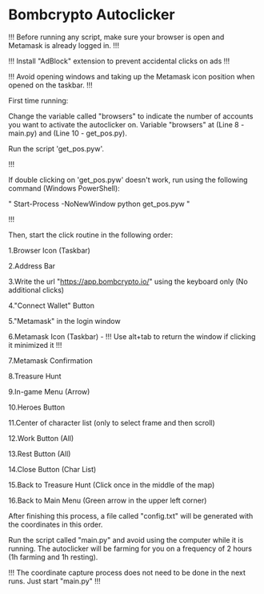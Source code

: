 # Bombcrypto Autoclicker

!!! Before running any script, make sure your browser is open and Metamask is already logged in. !!!

!!! Install "AdBlock" extension to prevent accidental clicks on ads !!!

!!! Avoid opening windows and taking up the Metamask icon position when opened on the taskbar. !!!


First time running:

Change the variable called "browsers" to indicate the number of accounts you want to activate the autoclicker on.
Variable "browsers" at (Line 8 - main.py) and (Line 10 - get_pos.py).

Run the script 'get_pos.pyw'. 

!!! 

If double clicking on 'get_pos.pyw' doesn't work, run using the following command (Windows PowerShell): 

" Start-Process -NoNewWindow python get_pos.pyw "

!!!

Then, start the click routine in the following order:

1.Browser Icon (Taskbar)

2.Address Bar

3.Write the url "https://app.bombcrypto.io/" using the keyboard only (No additional clicks)

4."Connect Wallet" Button

5."Metamask" in the login window

6.Metamask Icon (Taskbar) - !!! Use alt+tab to return the window if clicking it minimized it !!!

7.Metamask Confirmation

8.Treasure Hunt

9.In-game Menu (Arrow)

10.Heroes Button

11.Center of character list (only to select frame and then scroll)

12.Work Button (All)

13.Rest Button (All)

14.Close Button (Char List)

15.Back to Treasure Hunt (Click once in the middle of the map)

16.Back to Main Menu (Green arrow in the upper left corner)


After finishing this process, a file called "config.txt" will be generated with the coordinates in this order.

Run the script called "main.py" and avoid using the computer while it is running. The autoclicker will be farming for you on a frequency of 2 hours (1h farming and 1h resting).

!!! The coordinate capture process does not need to be done in the next runs. Just start "main.py" !!!
